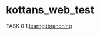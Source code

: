 # kottans_web_test
TASK 0
1.[learngitbranching ](https://github.com/kidi911/kottans_web_test/blob/master/task_0/learngit.jpg/ "тут")
